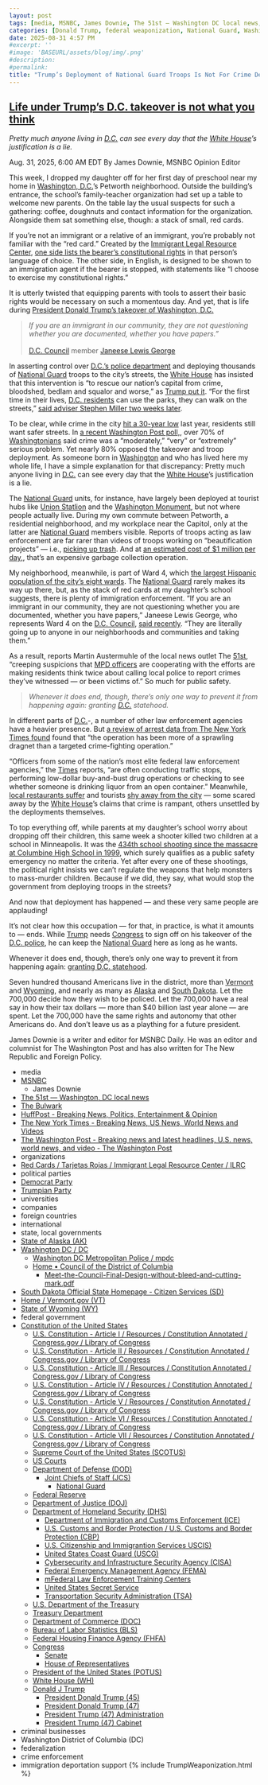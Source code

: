 ```yaml
---
layout: post
tags: [media, MSNBC, James Downie, The 51st — Washington DC local news, The Bulwark, HuffPost - Breaking News Politics Entertainment & Opinion, The New York Times - Breaking News US News World News and Videos, The Washington Post - Breaking news and latest headlines U.S. news world news and video - The Washington Post, organizations, Red Cards / Tarjetas Rojas / Immigrant Legal Resource Center / ILRC, political parties, Democrat Party, Trumpian Party, universities, companies, foreign countries, international, state local governments, State of Alaska (AK), Washington DC / DC, Washington DC Metropolitan Police / mpdc, Home • Council of the District of Columbia, Meet-the-Council-Final-Design-without-bleed-and-cutting-mark.pdf, South Dakota Official State Homepage - Citizen Services (SD), Home / Vermont.gov (VT), State of Wyoming (WY), federal government, Constitution of the United States, U.S. Constitution - Article I / Resources / Constitution Annotated / Congress.gov / Library of Congress, U.S. Constitution - Article II / Resources / Constitution Annotated / Congress.gov / Library of Congress, U.S. Constitution - Article III / Resources / Constitution Annotated / Congress.gov / Library of Congress, U.S. Constitution - Article IV / Resources / Constitution Annotated / Congress.gov / Library of Congress, U.S. Constitution - Article V / Resources / Constitution Annotated / Congress.gov / Library of Congress, U.S. Constitution - Article VI / Resources / Constitution Annotated / Congress.gov / Library of Congress, U.S. Constitution - Article VII / Resources / Constitution Annotated / Congress.gov / Library of Congress, Supreme Court of the United States (SCOTUS), US Courts, Department of Defense (DOD), Joint Chiefs of Staff (JCS), National Guard, Federal Reserve, Department of Justice (DOJ), Department of Homeland Security (DHS), Department of Immigration and Customs Enforcement (ICE), U.S. Customs and Border Protection / U.S. Customs and Border Protection (CBP), U.S. Citizenship and Immigrantion Services USCIS), United States Coast Guard (USCG), Cybersecurity and Infrastructure Security Agency (CISA), Federal Emergency Management Agency (FEMA), mFederal Law Enforcement Training Centers, United States Secret Service, Transportation Security Administration (TSA), U.S. Department of the Treasury, Treasury Department, Department of Commerce (DOC), Bureau of Labor Statistics (BLS), Federal Housing Finance Agency (FHFA), Congress, Senate, House of Representatives, President of the United States (POTUS), White House (WH), Donald J Trump, President Donald Trump (45), President Donald Trump (47), President Trump (47) Administration, President Trump (47) Cabinet, criminal businesses]
categories: [Donald Trump, federal weaponization, National Guard, Washington District of Columbia (DC), federalization, crime enforcement, immigration deportation support]
date: 2025-08-31 4:57 PM
#excerpt: ''
#image: 'BASEURL/assets/blog/img/.png'
#description:
#permalink:
title: "Trump’s Deployment of National Guard Troops Is Not For Crime Deterrence"
---
```



## [Life under Trump’s D.C. takeover is not what you think](https://www.msnbc.com/opinion/msnbc-opinion/trump-dc-national-guard-immigration-ice-rcna228134)

*Pretty much anyone living in [D.C.](https://dc.gov/) can see every day that the [White House](https://www.whitehouse.gov/)’s justification is a lie.*

Aug. 31, 2025, 6:00 AM EDT
By James Downie, MSNBC Opinion Editor

This week, I dropped my daughter off for her first day of preschool near my home in [Washington, D.C.](https://dc.gov/)’s Petworth neighborhood. Outside the building’s entrance, the school’s family-teacher organization had set up a table to welcome new parents. On the table lay the usual suspects for such a gathering: coffee, doughnuts and contact information for the organization. Alongside them sat something else, though: a stack of small, red cards.

If you’re not an immigrant or a relative of an immigrant, you’re probably not familiar with the “red card.” Created by the [Immigrant Legal Resource Center](https://www.ilrc.org/red-cards-tarjetas-rojas), [one side lists the bearer’s constitutional rights](https://www.nytimes.com/2025/02/23/us/immigration-red-card.html) in that person’s language of choice. The other side, in English, is designed to be shown to an immigration agent if the bearer is stopped, with statements like “I choose to exercise my constitutional rights.”

It is utterly twisted that equipping parents with tools to assert their basic rights would be necessary on such a momentous day. And yet, that is life during [President Donald Trump’s takeover of Washington, D.C.](https://www.msnbc.com/top-stories/latest/washington-dc-national-guard-police-community-relations-rcna227744)

>*If you are an immigrant in our community, they are not questioning whether you are documented, whether you have papers.”* <br /><br />[D.C. Council](https://dccouncil.gov/) member [Janeese Lewis George](https://dccouncil.gov/wp-content/uploads/2025/02/Meet-the-Council-Final-Design-without-bleed-and-cutting-mark.pdf)

In asserting control over [D.C.’s police department](https://mpdc.dc.gov/node) and deploying thousands of [National Guard](https://www.nationalguard.mil/) troops to the city’s streets, the [White House](https://www.whitehouse.gov/) has insisted that this intervention is “to rescue our nation’s capital from crime, bloodshed, bedlam and squalor and worse,” as [Trump put it](https://rollcall.com/factbase/trump/transcript/donald-trump-press-conference-law-enforcement-washington-dc-august-11-2025/). “For the first time in their lives, [D.C. residents](https://dc.gov/) can use the parks, they can walk on the streets,” [said adviser Stephen Miller two weeks later](https://www.huffpost.com/entry/stephen-miller-watches-donald-trump_n_68ad90fde4b0a97e93633e15).

To be clear, while crime in the city [hit a 30-year low](https://www.justice.gov/usao-dc/pr/violent-crime-dc-hits-30-year-low) last year, residents still want safer streets. In [a recent Washington Post poll,](https://www.washingtonpost.com/dc-md-va/2025/08/20/dc-poll-trump-crime-police/), over 70% of [Washingtonians](https://dc.gov) said crime was a “moderately,” “very” or “extremely” serious problem. Yet nearly 80% opposed the takeover and troop deployment. As someone born in [Washington](https://dc.gov/) and who has lived here my whole life, I have a simple explanation for that discrepancy: Pretty much anyone living in [D.C.](https://dc.gov/) can see every day that the [White House](https://www.whitehouse.gov/)’s justification is a lie.

The [National Guard](https://www.nationalguard.mil/) units, for instance, have largely been deployed at tourist hubs like [Union Statlion]() and the [Washington Monument](), but not where people actually live. During my own commute between Petworth, a residential neighborhood, and my workplace near the Capitol, only at the latter are [National Guard](https://www.nationalguard.mil/) members visible. Reports of troops acting as law enforcement are far rarer than videos of troops working on “beautification projects” — i.e., [picking up trash](https://51st.news/dc-takeover-updates-august24/). And at [an estimated cost of $1 million per day,](https://51st.news/national-guard-dc-faq/), that’s an expensive garbage collection operation.

My neighborhood, meanwhile, is part of Ward 4, which [the largest Hispanic population of the city’s eight wards](https://planning.dc.gov/publication/2020-census-information-and-data). The [National Guard](https://www.nationalguard.mil/) rarely makes its way up there, but, as the stack of red cards at my daughter’s school suggests, there is plenty of immigration enforcement. “If you are an immigrant in our community, they are not questioning whether you are documented, whether you have papers,” Janeese Lewis George, who represents Ward 4 on the [D.C. Council](https://dccouncil.gov/), [said recently](https://www.instagram.com/p/DN3zhoB5APV/). “They are literally going up to anyone in our neighborhoods and communities and taking them.”

As a result, reports Martin Austermuhle of the local news outlet The [51st](https://51st.news/), “creeping suspicions that [MPD officers](https://mpdc.dc.gov/node) are cooperating with the efforts are making residents think twice about calling local police to report crimes they’ve witnessed — or been victims of.” So much for public safety.

> *Whenever it does end, though, there’s only one way to prevent it from happening again: granting [D.C.](https://dc.gov/) statehood.*

In different parts of [D.C.](https://dc.gov/)-, a number of other law enforcement agencies have a heavier presence. But [a review of arrest data from The New York Times found](https://www.nytimes.com/2025/08/29/us/federal-crackdown-washington-dc-arrest-data.html) found that “the operation has been more of a sprawling dragnet than a targeted crime-fighting operation.”

“Officers from some of the nation’s most elite federal law enforcement agencies,” the [Times](https://www.nytimes.com/) reports, “are often conducting traffic stops, performing low-dollar buy-and-bust drug operations or checking to see whether someone is drinking liquor from an open container.” Meanwhile, [local restaurants suffer](https://www.thebulwark.com/p/trump-is-strangling-the-life-out-of-washington-dc-restaurants) and tourists [shy away from the city](https://www.washingtonpost.com/travel/2025/08/29/dc-tourism-trump-takeover-national-guard-impacts/) — some scared away by the [White House](https://www.whitehouse.gov/)’s claims that crime is rampant, others unsettled by the deployments themselves.

To top everything off, while parents at my daughter’s school worry about dropping off their children, this same week a shooter killed two children at a school in Minneapolis. It was the [434th school shooting since the massacre at Columbine High School in 1999](https://www.washingtonpost.com/education/interactive/school-shootings-database/), which surely qualifies as a public safety emergency no matter the criteria. Yet after every one of these shootings, the political right insists we can’t regulate the weapons that help monsters to mass-murder children. Because if we did, they say, what would stop the government from deploying troops in the streets?

And now that deployment has happened — and these very same people are applauding!

It’s not clear how this occupation — for that, in practice, is what it amounts to — ends. While [Trump](https://www.donaldjtrump.com/) needs [Congress](https://www.congress.gov/) to sign off on his takeover of the [D.C. police](https://mpdc.dc.gov/node), he can keep the [National Guard](https://www.nationalguard.mil/) here as long as he wants.

Whenever it does end, though, there’s only one way to prevent it from happening again: [granting D.C. statehood](https://www.msnbc.com/top-stories/latest/trump-washington-dc-takeover-statehood-debate-rcna225619).

Seven hundred thousand Americans live in the district, more than [Vermont](https://www.vermont.gov/) and [Wyoming](https://www.wyo.gov/), and nearly as many as [Alaska](https://www.alaska.gov/) and [South Dakota](https://www.sd.gov/cs). Let the 700,000 decide how they wish to be policed. Let the 700,000 have a real say in how their tax dollars — more than \$40 billion last year alone — are spent. Let the 700,000 have the same rights and autonomy that other Americans do. And don’t leave us as a plaything for a future president.

James Downie is a writer and editor for MSNBC Daily. He was an editor and columnist for The Washington Post and has also written for The New Republic and Foreign Policy.

- media 
- [MSNBC](https://www.msnbc.com/)
    - James Downie
- [The 51st — Washington, DC local news](https://51st.news/)
- [The Bulwark](https://www.thebulwark.com/)
- [HuffPost - Breaking News, Politics, Entertainment & Opinion](https://www.huffpost.com/)
- [The New York Times - Breaking News, US News, World News and Videos](https://www.nytimes.com/)
- [The Washington Post - Breaking news and latest headlines, U.S. news, world news, and video - The Washington Post](https://www.washingtonpost.com/)
- organizations 
- [Red Cards / Tarjetas Rojas / Immigrant Legal Resource Center / ILRC](https://www.ilrc.org/red-cards-tarjetas-rojas)
- political parties 
- [Democrat Party](https://www.democrats.org/)
- [Trumpian Party](https://www.gop.com/)
- universities 
- companies 
- foreign countries
- international 
- state, local governments 
- [State of Alaska (AK)](https://www.alaska.gov/)
- [Washington DC / DC](https://dc.gov/portalwip)
    - [Washington DC Metropolitan Police / mpdc](https://mpdc.dc.gov/node)
    - [Home • Council of the District of Columbia](https://dccouncil.gov/)
        - [Meet-the-Council-Final-Design-without-bleed-and-cutting-mark.pdf](https://dccouncil.gov/wp-content/uploads/2025/02/Meet-the-Council-Final-Design-without-bleed-and-cutting-mark.pdf)
- [South Dakota Official State Homepage - Citizen Services (SD)](https://www.sd.gov/cs)
- [Home / Vermont.gov (VT)](https://www.vermont.gov/)
- [State of Wyoming (WY)](https://www.wyo.gov/)
- federal government 
- [Constitution of the United States](https://constitution.congress.gov/)
    - [U.S. Constitution - Article I / Resources / Constitution Annotated / Congress.gov / Library of Congress](https://constitution.congress.gov/constitution/article-1/)
    - [U.S. Constitution - Article II / Resources / Constitution Annotated / Congress.gov / Library of Congress](https://constitution.congress.gov/constitution/article-2/)
    - [U.S. Constitution - Article III / Resources / Constitution Annotated / Congress.gov / Library of Congress](https://constitution.congress.gov/constitution/article-3/)
    - [U.S. Constitution - Article IV / Resources / Constitution Annotated / Congress.gov / Library of Congress](https://constitution.congress.gov/constitution/article-4/)
    - [U.S. Constitution - Article V / Resources / Constitution Annotated / Congress.gov / Library of Congress](https://constitution.congress.gov/constitution/article-5/)
    - [U.S. Constitution - Article VI / Resources / Constitution Annotated / Congress.gov / Library of Congress](https://constitution.congress.gov/constitution/article-6/)
    - [U.S. Constitution - Article VII / Resources / Constitution Annotated / Congress.gov / Library of Congress](https://constitution.congress.gov/constitution/article-7/)
    - [Supreme Court of the United States (SCOTUS)](https://www.supremecourt.gov/)
    - [US Courts](https://www.uscourts.gov/)
    - [Department of Defense (DOD)](https://www.defense.gov/)
        - [Joint Chiefs of Staff (JCS)](https://www.jcs.mil/)
            - [National Guard](https://www.nationalguard.mil/)
    - [Federal Reserve](https;//www.federalreserve.gov/)
    - [Department of Justice (DOJ)](https://www.justice.gov/)
    - [Department of Homeland Security (DHS)](https://www.dhs.gov/)
        - [Department of Immigration and Customs Enforcement (ICE)](https://www.ice.gov/)
        - [U.S. Customs and Border Protection / U.S. Customs and Border Protection (CBP)](https://www.cbp.gov/)
        - [U.S. Citizenship and Immigrantion Services USCIS)](https://www.uscis.gov/)
        - [United States Coast Guard (USCG)](https://www.uscg.mil/)
        - [Cybersecurity and Infrastructure Security Agency (CISA)](https://www.cisa.gov/)
        - [Federal Emergency Management Agency (FEMA)](https://www.fema.gov/home)
        - [mFederal Law Enforcement Training Centers](https://www.fletc.gov/)
        - [United States Secret Service](https://www.secretservice.gov/)
        - [Transportation Security Administration (TSA)](https://www.tsa.gov/)
    - [U.S. Department of the Treasury](https://home.treasury.gov/)
    - [Treasury Department](https://home.treasury.gov/)
    - [Department of Commerce (DOC)](https://www.commerce.gov/)
    - [Bureau of Labor Statistics (BLS)](https://www.bls.gov/)
    - [Federal Housing Finance Agency (FHFA)](https://www.fhfa.gov/)
    - [Congress](https://www.congress.gov/)
        - [Senate](https://www.senate.gov/)
        - [House of Representatives](https://www.house.gov/)
    - [President of the United States (POTUS)](https://www.whitehouse.gov/)
    - [White House (WH)](https://www.whitehouse.gov/)
    - [Donald J Trump](https://www.donaldjtrump.com/)
         - [President Donald Trump (45)](https://trumpwhitehouse.archives.gov/)
        - [President Donald Trump (47)](https://www.whitehouse.gov/administration/donald-j-trump/)
        - [President Trump (47) Administration](https://www.whitehouse.gov/administration/)
        - [President Trump (47) Cabinet](https://www.whitehouse.gov/administration/the-cabinet/)
- criminal businesses
- Washington District of Columbia (DC)
- federalization
- crime enforcement
- immigration deportation support
{% include TrumpWeaponization.html %}
